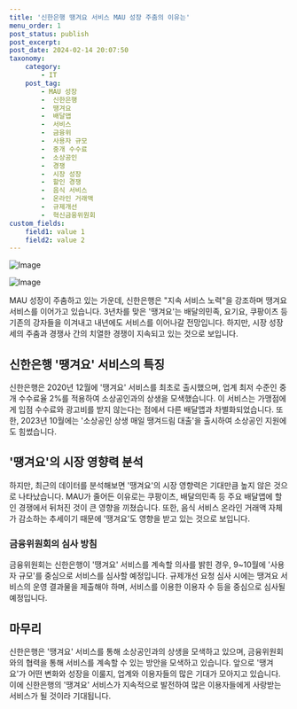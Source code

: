 ```yaml
---
title: '신한은행 땡겨요 서비스 MAU 성장 주춤의 이유는'
menu_order: 1
post_status: publish
post_excerpt: 
post_date: 2024-02-14 20:07:50
taxonomy:
    category:
        - IT
    post_tag:
        - MAU 성장
        -  신한은행
        -  땡겨요
        -  배달앱
        -  서비스
        -  금융위
        -  사용자 규모
        -  중개 수수료
        -  소상공인
        -  경쟁
        -  시장 성장
        -  할인 경쟁
        -  음식 서비스
        -  온라인 거래액
        -  규제개선
        -  혁신금융위원회
custom_fields:
    field1: value 1
    field2: value 2
---
```


![Image](https://imgnews.pstatic.net/image/092/2024/02/13/0002321159_001_20240214090101168.png?type=w647)

![Image](https://imgnews.pstatic.net/image/092/2024/02/13/0002321159_002_20240214090101216.jpg?type=w647)

MAU 성장이 주춤하고 있는 가운데, 신한은행은 "지속 서비스 노력"을 강조하며 땡겨요 서비스를 이어가고 있습니다. 3년차를 맞은 '땡겨요'는 배달의민족, 요기요, 쿠팡이츠 등 기존의 강자들을 이겨내고 내년에도 서비스를 이어나갈 전망입니다. 하지만, 시장 성장세의 주춤과 경쟁사 간의 치열한 경쟁이 지속되고 있는 것으로 보입니다.
## 신한은행 '땡겨요' 서비스의 특징
신한은행은 2020년 12월에 '땡겨요' 서비스를 최초로 출시했으며, 업계 최저 수준인 중개 수수료율 2%를 적용하여 소상공인과의 상생을 모색했습니다. 이 서비스는 가맹점에게 입점 수수료와 광고비를 받지 않는다는 점에서 다른 배달앱과 차별화되었습니다. 또한, 2023년 10월에는 '소상공인 상생 매일 땡겨드림 대출'을 출시하여 소상공인 지원에도 힘썼습니다.
## '땡겨요'의 시장 영향력 분석
하지만, 최근의 데이터를 분석해보면 '땡겨요'의 시장 영향력은 기대만큼 높지 않은 것으로 나타났습니다. MAU가 줄어든 이유로는 쿠팡이츠, 배달의민족 등 주요 배달앱에 할인 경쟁에서 뒤처진 것이 큰 영향을 끼쳤습니다. 또한, 음식 서비스 온라인 거래액 자체가 감소하는 추세이기 때문에 '땡겨요'도 영향을 받고 있는 것으로 보입니다.
### 금융위원회의 심사 방침
금융위원회는 신한은행이 '땡겨요' 서비스를 계속할 의사를 밝힌 경우, 9~10월에 '사용자 규모'를 중심으로 서비스를 심사할 예정입니다. 규제개선 요청 심사 시에는 땡겨요 서비스의 운영 결과물을 제출해야 하며, 서비스를 이용한 이용자 수 등을 중심으로 심사될 예정입니다.
## 마무리
신한은행은 '땡겨요' 서비스를 통해 소상공인과의 상생을 모색하고 있으며, 금융위원회와의 협력을 통해 서비스를 계속할 수 있는 방안을 모색하고 있습니다. 앞으로 '땡겨요'가 어떤 변화와 성장을 이룰지, 업계와 이용자들의 많은 기대가 모아지고 있습니다. 이에 신한은행의 '땡겨요' 서비스가 지속적으로 발전하여 많은 이용자들에게 사랑받는 서비스가 될 것이라 기대됩니다.
